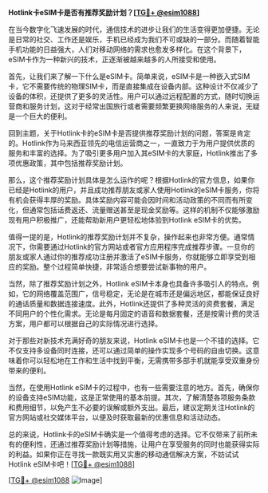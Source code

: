 **Hotlink卡eSIM卡是否有推荐奖励计划？[[TG💪+ @esim1088](https://t.me/s/esim1088)]**

在当今数字化飞速发展的时代，通信技术的进步让我们的生活变得更加便捷。无论是日常的社交、工作还是娱乐，手机已经成为我们不可或缺的一部分。而随着智能手机功能的日益强大，人们对移动网络的需求也愈发多样化。在这个背景下，eSIM卡作为一种新兴的技术，正逐渐被越来越多的人所接受和使用。

首先，让我们来了解一下什么是eSIM卡。简单来说，eSIM卡是一种嵌入式SIM卡，它不需要传统的物理SIM卡，而是直接集成在设备内部。这种设计不仅减少了设备的体积，还提供了更多的灵活性。用户可以通过远程配置的方式，随时切换运营商和服务计划，这对于经常出国旅行或者需要频繁更换网络服务的人来说，无疑是一个巨大的便利。

回到主题，关于Hotlink卡的eSIM卡是否提供推荐奖励计划的问题，答案是肯定的。Hotlink作为马来西亚领先的电信运营商之一，一直致力于为用户提供优质的服务和丰富的选择。为了吸引更多用户加入其eSIM卡的大家庭，Hotlink推出了多项优惠政策，其中包括推荐奖励计划。

那么，这个推荐奖励计划具体是怎么运作的呢？根据Hotlink的官方信息，如果你已经是Hotlink的用户，并且成功推荐朋友或家人使用Hotlink的eSIM卡服务，你将有机会获得丰厚的奖励。具体奖励内容可能会因时间和活动政策的不同而有所变化，但通常包括话费返还、流量赠送甚至是现金奖励等。这样的机制不仅能够激励现有用户积极推广，还能帮助新用户更轻松地体验到Hotlink eSIM卡的优势。

值得一提的是，Hotlink的推荐奖励计划并不复杂，操作起来也非常方便。通常情况下，你需要通过Hotlink的官方网站或者官方应用程序完成推荐步骤。一旦你的朋友或家人通过你的推荐成功注册并激活了eSIM卡服务，你就能够立即享受到相应的奖励。整个过程简单快捷，非常适合想要尝试新事物的用户。

当然，除了推荐奖励计划之外，Hotlink eSIM卡本身也具备许多吸引人的特点。例如，它的网络覆盖范围广，信号稳定，无论是在城市还是偏远地区，都能保证良好的通话质量和数据连接速度。此外，Hotlink还提供了多种灵活的资费套餐，满足不同用户的个性化需求。无论是每月固定的语音和数据套餐，还是按需计费的灵活方案，用户都可以根据自己的实际情况进行选择。

对于那些对新技术充满好奇的朋友来说，Hotlink eSIM卡也是一个不错的选择。它不仅支持多设备同时连接，还可以通过简单的操作实现多个号码的自由切换。这意味着你可以轻松地在工作和生活中找到平衡，无需携带多部手机就能享受双重身份带来的便利。

当然，在使用Hotlink eSIM卡的过程中，也有一些需要注意的地方。首先，确保你的设备支持eSIM功能，这是正常使用的基本前提。其次，了解清楚各项服务条款和费用细节，以免产生不必要的误解或额外支出。最后，建议定期关注Hotlink的官方网站或社交媒体平台，以便及时获取最新的优惠信息和活动动态。

总的来说，Hotlink卡的eSIM卡确实是一个值得考虑的选择。它不仅带来了前所未有的便利性，还通过推荐奖励计划等措施，让用户在享受服务的同时也能获得实际的利益。如果你正在寻找一款既实用又实惠的移动通信解决方案，不妨试试Hotlink eSIM卡吧！[[TG💪+ @esim1088](https://t.me/s/esim1088)]

[[TG💪+ @esim1088](https://t.me/s/esim1088) ![Image](https://i.postimg.cc/4NQfJmqS/Snipaste-2025-05-13-00-14-12.png)]